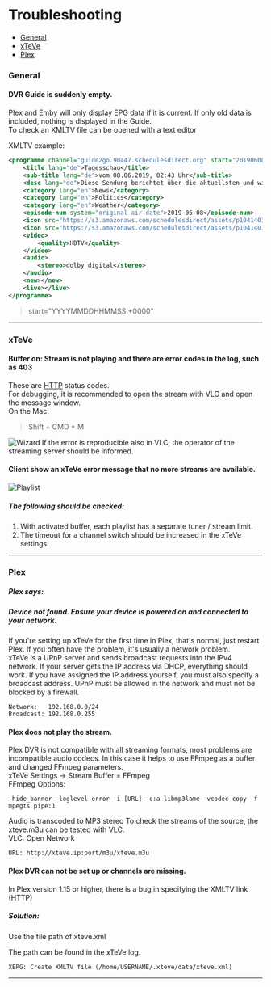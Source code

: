 # Troubleshooting

* [General](#general)
* [xTeVe](#xteve)
* [Plex](#plex)

### General
#### DVR Guide is suddenly empty.
Plex and Emby will only display EPG data if it is current. If only old data is included, nothing is displayed in the Guide.  
To check an XMLTV file can be opened with a text editor

XMLTV example:
```XML
<programme channel="guide2go.90447.schedulesdirect.org" start="20190608004300 +0000" stop="20190608004500 +0000">
    <title lang="de">Tagesschau</title>
    <sub-title lang="de">vom 08.06.2019, 02:43 Uhr</sub-title>
    <desc lang="de">Diese Sendung berichtet über die aktuellsten und wichtigsten Nachrichten der Bundesrepublik.&#xA;[vom 08.06.2019, 02:43 Uhr]</desc>
    <category lang="en">News</category>
    <category lang="en">Politics</category>
    <category lang="en">Weather</category>
    <episode-num system="original-air-date">2019-06-08</episode-num>
    <icon src="https://s3.amazonaws.com/schedulesdirect/assets/p10414016_b_v8_aa.jpg" height="720" width="480"></icon>
    <icon src="https://s3.amazonaws.com/schedulesdirect/assets/p10414016_b_h10_aa.jpg" height="540" width="960"></icon>
    <video>
        <quality>HDTV</quality>
    </video>
    <audio>
        <stereo>dolby digital</stereo>
    </audio>
    <new></new>
    <live></live>
</programme>
```

> start="YYYYMMDDHHMMSS +0000"

---

### xTeVe
#### Buffer on: Stream is not playing and there are error codes in the log, such as 403
These are [HTTP](https://en.wikipedia.org/wiki/List_of_HTTP_status_codes#4xx_Client_errors) status codes.  
For debugging, it is recommended to open the stream with VLC and open the message window.  
On the Mac:
> Shift + CMD + M

![Wizard](../images/vlc-01.png "VLC - Debug")
If the error is reproducible also in VLC, the operator of the streaming server should be informed.  



#### Client show an xTeVe error message that no more streams are available.

![Playlist](../images/playlist-02.jpg "xTeVe - Playlist limit")

##### The following should be checked:
1. With activated buffer, each playlist has a separate tuner / stream limit.  
2. The timeout for a channel switch should be increased in the xTeVe settings.  

---

### Plex

##### Plex says:  
##### Device not found. Ensure your device is powered on and connected to your network.

If you're setting up xTeVe for the first time in Plex, that's normal, just restart Plex. If you often have the problem, it's usually a network problem.  
xTeVe is a UPnP server and sends broadcast requests into the IPv4 network. If your server gets the IP address via DHCP, everything should work. If you have assigned the IP address yourself, you must also specify a broadcast address.
UPnP must be allowed in the network and must not be blocked by a firewall.

```
Network:   192.168.0.0/24
Broadcast: 192.168.0.255
```

#### Plex does not play the stream.
Plex DVR is not compatible with all streaming formats, most problems are incompatible audio codecs. In this case it helps to use FFmpeg as a buffer and changed FFmpeg parameters.  
xTeVe Settings -> Stream Buffer = FFmpeg  
FFmpeg Options:
```
-hide_banner -loglevel error -i [URL] -c:a libmp3lame -vcodec copy -f mpegts pipe:1
```
Audio is transcoded to MP3 stereo
To check the streams of the source, the xteve.m3u can be tested with VLC.  
VLC: Open Network
```
URL: http://xteve.ip:port/m3u/xteve.m3u
```

#### Plex DVR can not be set up or channels are missing.
In Plex version 1.15 or higher, there is a bug in specifying the XMLTV link (HTTP)
##### Solution:
Use the file path of xteve.xml

The path can be found in the xTeVe log.
```
XEPG: Create XMLTV file (/home/USERNAME/.xteve/data/xteve.xml)
```

---
